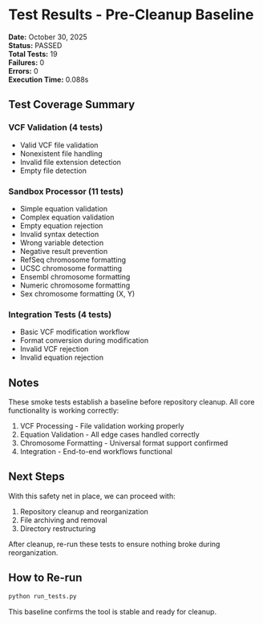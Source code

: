 # Test Results - Pre-Cleanup Baseline

**Date:** October 30, 2025  
**Status:** PASSED  
**Total Tests:** 19  
**Failures:** 0  
**Errors:** 0  
**Execution Time:** 0.088s

## Test Coverage Summary

### VCF Validation (4 tests)
- Valid VCF file validation
- Nonexistent file handling
- Invalid file extension detection
- Empty file detection

### Sandbox Processor (11 tests)
- Simple equation validation
- Complex equation validation
- Empty equation rejection
- Invalid syntax detection
- Wrong variable detection
- Negative result prevention
- RefSeq chromosome formatting
- UCSC chromosome formatting
- Ensembl chromosome formatting
- Numeric chromosome formatting
- Sex chromosome formatting (X, Y)

### Integration Tests (4 tests)
- Basic VCF modification workflow
- Format conversion during modification
- Invalid VCF rejection
- Invalid equation rejection

## Notes

These smoke tests establish a baseline before repository cleanup. All core functionality is working correctly:

1. VCF Processing - File validation working properly
2. Equation Validation - All edge cases handled correctly
3. Chromosome Formatting - Universal format support confirmed
4. Integration - End-to-end workflows functional

## Next Steps

With this safety net in place, we can proceed with:
1. Repository cleanup and reorganization
2. File archiving and removal
3. Directory restructuring

After cleanup, re-run these tests to ensure nothing broke during reorganization.

## How to Re-run

```bash
python run_tests.py
```

This baseline confirms the tool is stable and ready for cleanup.
